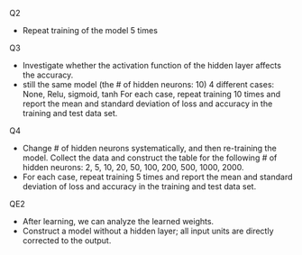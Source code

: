 
Q2
+ Repeat training of the model 5 times

Q3
+ Investigate whether the activation function of the hidden layer affects the accuracy. 
+ still the same model (the # of hidden neurons: 10) 
  4 different cases: None, Relu, sigmoid, tanh
  For each case, repeat training 10 times and report the 
  mean and standard deviation of loss and accuracy in the 
  training and test data set.
  
Q4
  + Change # of hidden neurons systematically, and then re-training the model. 
    Collect the data and construct the table for the following # of 
    hidden neurons: 2, 5, 10, 20, 50, 100, 200, 500, 1000, 2000.
  + For each case, repeat training 5 times and report the mean 
    and standard deviation of loss and accuracy in the training 
    and test data set. 
    
QE2
  + After learning, we can analyze the learned weights. 
  + Construct a model without a hidden layer; all input 
    units are directly corrected to the output.
